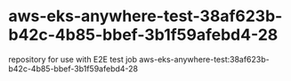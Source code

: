 # aws-eks-anywhere-test-38af623b-b42c-4b85-bbef-3b1f59afebd4-28
repository for use with E2E test job aws-eks-anywhere-test:38af623b-b42c-4b85-bbef-3b1f59afebd4-28
